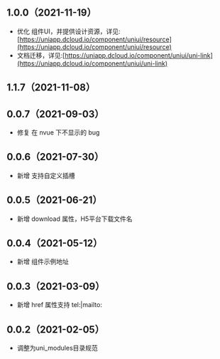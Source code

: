 ## 1.0.0（2021-11-19）

- 优化 组件UI，并提供设计资源，详见:[https://uniapp.dcloud.io/component/uniui/resource](https://uniapp.dcloud.io/component/uniui/resource)
- 文档迁移，详见:[https://uniapp.dcloud.io/component/uniui/uni-link](https://uniapp.dcloud.io/component/uniui/uni-link)

## 1.1.7（2021-11-08）

## 0.0.7（2021-09-03）

- 修复 在 nvue 下不显示的 bug

## 0.0.6（2021-07-30）

- 新增 支持自定义插槽

## 0.0.5（2021-06-21）

- 新增 download 属性，H5平台下载文件名

## 0.0.4（2021-05-12）

- 新增 组件示例地址

## 0.0.3（2021-03-09）

- 新增 href 属性支持 tel:|mailto:

## 0.0.2（2021-02-05）

- 调整为uni_modules目录规范
